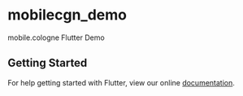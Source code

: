 # mobilecgn_demo

mobile.cologne Flutter Demo

## Getting Started

For help getting started with Flutter, view our online
[documentation](https://flutter.io/).
